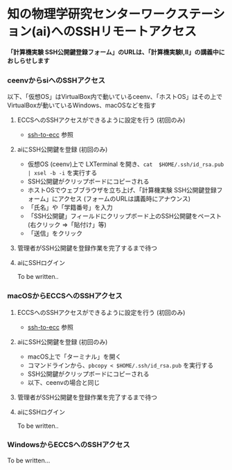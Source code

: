 # 知の物理学研究センターワークステーション(ai)へのSSHリモートアクセス

**「計算機実験 SSH公開鍵登録フォーム」のURLは、「計算機実験I,II」の講義中におしらせします**

### ceenvからsiへのSSHアクセス

以下、「仮想OS」はVirtualBox内で動いているceenv、「ホストOS」はその上でVirtualBoxが動いているWindows、macOSなどを指す

1. ECCSへのSSHアクセスができるように設定を行う (初回のみ)
    - [ssh-to-ecc](ssh-to-eccs) 参照

1. aiにSSH公開鍵を登録 (初回のみ)
    - 仮想OS (ceenv)上で LXTerminal を開き、```cat  $HOME/.ssh/id_rsa.pub | xsel -b -i``` を実行する
    - SSH公開鍵がクリップボードにコピーされる
   - ホストOSでウェブブラウザを立ち上げ、「計算機実験 SSH公開鍵登録フォーム」にアクセス (フォームのURLは講義時にアナウンス)
   - 「氏名」や「学籍番号」を入力
   - 「SSH公開鍵」フィールドにクリップボード上のSSH公開鍵をペースト(右クリック ⇒「貼付け」等)
   - 「送信」をクリック

1. 管理者がSSH公開鍵を登録作業を完了するまで待つ

1. aiにSSHログイン

    To be written..

### macOSからECCSへのSSHアクセス

1. ECCSへのSSHアクセスができるように設定を行う (初回のみ)
    - [ssh-to-ecc](ssh-to-eccs) 参照

1. aiにSSH公開鍵を登録 (初回のみ)
    - macOS上で「ターミナル」を開く
    - コマンドラインから、```pbcopy < $HOME/.ssh/id_rsa.pub``` を実行する
    - SSH公開鍵がクリップボードにコピーされる
    - 以下、ceenvの場合と同じ

1. 管理者がSSH公開鍵を登録作業を完了するまで待つ

1. aiにSSHログイン

    To be written..

### WindowsからECCSへのSSHアクセス

To be written...